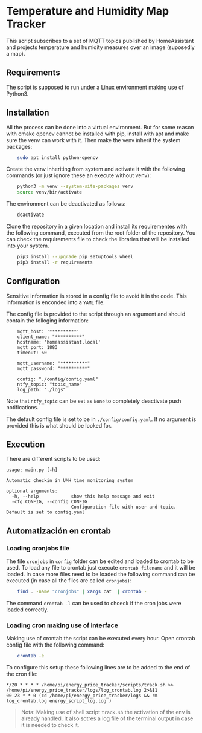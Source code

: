 # Temperature and Humidity Map Tracker

This script subscribes to a set of MQTT topics published by HomeAssistant and projects temperature and humidity measures over an image (suposedly a map).

## Requirements

The script is supposed to run under a Linux environment making use of Python3.

## Installation

All the process can be done into a virtual environment. But for some reason with cmake opencv cannot be installed with pip, install with apt and make sure the venv can work with it. Then make the venv inherit the system packages:

```sh
    sudo apt install python-opencv
```

Create the venv inheriting from system and activate it with the following commands (or just ignore these an execute without venv):

```sh
    python3 -m venv --system-site-packages venv
    source venv/bin/activate
```

The environment can be deactivated as follows:
```sh
    deactivate
```

Clone the repository in a given location and install its requirementes with the following command, executed from the root folder of the repository. You can check the requirements file to check the libraries that will be installed into your system.

```sh
    pip3 install --upgrade pip setuptools wheel
    pip3 install -r requirements 
```


## Configuration

Sensitive information is stored in a config file to avoid it in the code. This information is enconded into a `YAML` file.

The config file is provided to the script through an argument and should contain the folloging information:

```YML
    mqtt_host: '**********'
    client_name: "**********"
    hostname: 'homeassistant.local'
    mqtt_port: 1883
    timeout: 60

    mqtt_username: "**********"
    mqtt_password: "**********"

    config: "./config/config.yaml"
    ntfy_topic: "topic_name"
    log_path: "./logs"
```

Note that `ntfy_topic` can be set as `None` to completely deactivate push notifications.

The default config file is set to be in `./config/config.yaml`. If no argument is provided this is what should be looked for.

## Execution


There are different scripts to be used:
```
usage: main.py [-h] 

Automatic checkin in UMH time monitoring system

optional arguments:
  -h, --help            show this help message and exit
  -cfg CONFIG, --config CONFIG
                        Configuration file with user and topic. Default is set to config.yaml

```

## Automatización en crontab

### Loading cronjobs file

The file `cronjobs` in `config` folder can be edited and loaded to crontab to be used. To load any file to crontab just execute `crontab filename` and it will be loaded. In case more files need to be loaded the following command can be executed (in case all the files are called `cronjobs`):

```sh
    find . -name "cronjobs" | xargs cat  | crontab -
```

The command `crontab -l` can be used to chceck if the cron jobs were loaded correctly.

### Loading cron making use of interface
Making use of crontab the script can be executed every hour. Open crontab config file with the following command:

```sh
    crontab -e
```


To configure this setup these following lines are to be added to the end of the cron file:
```
*/20 * * * * /home/pi/energy_price_tracker/scripts/track.sh >> /home/pi/energy_price_tracker/logs/log_crontab.log 2>&11
00 23 * * 0 (cd /home/pi/energy_price_tracker/logs && rm log_crontab.log energy_script_log.log )
```

> Nota: Making use of shell script `track.sh` the activation of the env is already handled. It also sotres a log file of the terminal output in case it is needed to check it.
